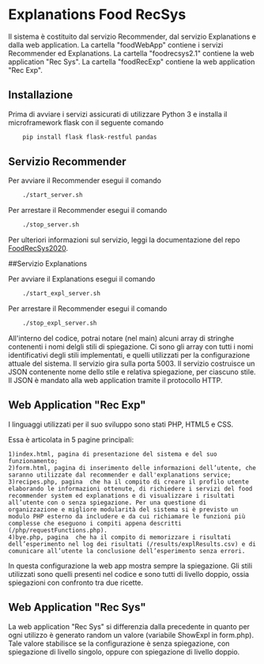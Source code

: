 # Explanations Food RecSys

Il sistema è costituito dal servizio Recommender, dal servizio Explanations e dalla web application.
La cartella "foodWebApp" contiene i servizi Recommender ed Explanations.
La cartella "foodrecsys2.1" contiene la web application "Rec Sys".
La cartella "foodRecExp" contiene la web application "Rec Exp".


## Installazione

Prima di avviare i servizi assicurati di utilizzare Python 3 e installa il microframework flask con il seguente comando

```bash
    pip install flask flask-restful pandas
```

## Servizio Recommender

Per avviare il Recommender esegui il comando

```bash
    ./start_server.sh 
```

Per arrestare il Recommender esegui il comando

```bash
    ./stop_server.sh 
```

Per ulteriori informazioni sul servizio, leggi la documentazione del repo [FoodRecSys2020](https://github.com/swapUniba/FoodRecSys2020).


##Servizio Explanations

Per avviare il Explanations esegui il comando

```bash
    ./start_expl_server.sh 
```

Per arrestare il Recommender esegui il comando

```bash
    ./stop_expl_server.sh 
```

All'interno del codice, potrai notare (nel main) alcuni array di stringhe contenenti i nomi delgli stili di spiegazione.
Ci sono gli array con tutti i nomi identificativi degli stili implementati, e quelli utilizzati per la configurazione attuale del sistema. 
Il servizio gira sulla porta 5003. Il servizio costruisce un JSON contenente nome dello stile e relativa spiegazione, per ciascuno stile. Il JSON è mandato alla web application tramite il protocollo HTTP.


## Web Application "Rec Exp"

I linguaggi utilizzati per il suo sviluppo sono stati PHP, HTML5 e CSS.

Essa è articolata in 5 pagine principali:

    1)index.html, pagina di presentazione del sistema e del suo funzionamento;
    2)form.html, pagina di inserimento delle informazioni dell’utente, che saranno utilizzate dal recommender e dall'explanations service;
    3)recipes.php, pagina  che ha il compito di creare il profilo utente elaborando le informazioni ottenute, di richiedere i servizi del food recommender system ed explanations e di visualizzare i risultati all’utente con o senza spiegazione. Per una questione di organizzazione e migliore modularità del sistema si è previsto un modulo PHP esterno da includere e da cui richiamare le funzioni più complesse che eseguono i compiti appena descritti (/php/requestFunctions.php).
    4)bye.php, pagina  che ha il compito di memorizzare i risultati dell’esperimento nel log dei risultati (/results/explResults.csv) e di comunicare all’utente la conclusione dell’esperimento senza errori.


In questa configurazione la web app mostra sempre la spiegazione.
Gli stili utilizzati sono quelli presenti nel codice e sono tutti di livello doppio, ossia spiegazioni con confronto tra due ricette.


## Web Application "Rec Sys"

La web application "Rec Sys" si differenzia dalla precedente in quanto per ogni utilizzo è generato random un valore (variabile ShowExpl in form.php).
Tale valore stabilisce se la configurazione è senza spiegazione, con spiegazione di livello singolo, oppure con spiegazione di livello doppio.
